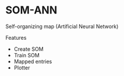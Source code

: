 # SOM-ANN
Self-organizing map (Artificial Neural Network)

Features
  - Create SOM
  - Train SOM
  - Mapped entries
  - Plotter